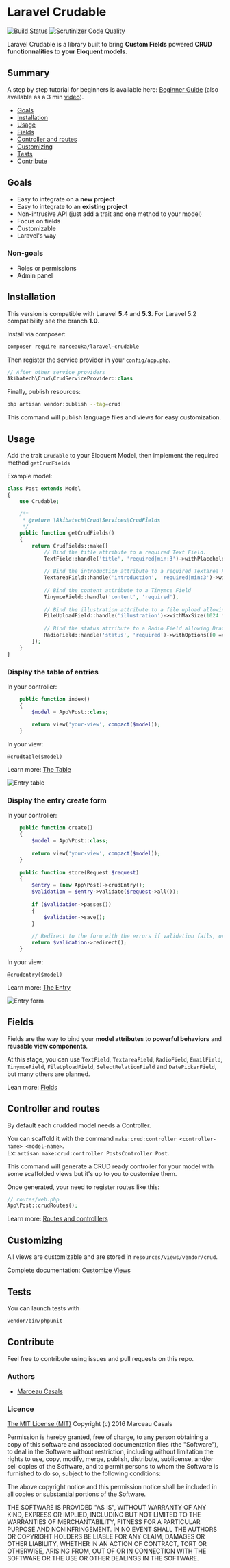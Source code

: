# Laravel Crudable

[![Build Status](https://travis-ci.org/MarceauKa/laravel-crudable.svg?branch=master)](https://travis-ci.org/MarceauKa/laravel-crudable) [![Scrutinizer Code Quality](https://scrutinizer-ci.com/g/MarceauKa/laravel-crudable/badges/quality-score.png?b=master)](https://scrutinizer-ci.com/g/MarceauKa/laravel-crudable/?branch=master) 

Laravel Crudable is a library built to bring **Custom Fields** powered **CRUD functionnalities** to **your Eloquent models**.  

## Summary

A step by step tutorial for beginners is available here: [Beginner Guide](docs/beginner_guide.md) (also available as a 3 min [video](https://youtu.be/Cb8ext3G8E0)).

- [Goals](#goals)
- [Installation](#installation)
- [Usage](#usage)
- [Fields](#fields)
- [Controller and routes](#controller-and-routes)
- [Customizing](#customizing)
- [Tests](#tests)
- [Contribute](#contribute)

## Goals

- Easy to integrate on a **new project**
- Easy to integrate to an **existing project**
- Non-intrusive API (just add a trait and one method to your model)
- Focus on fields
- Customizable
- Laravel's way

### Non-goals

- Roles or permissions
- Admin panel
 
## Installation

This version is compatible with Laravel **5.4** and **5.3**. For Laravel 5.2 compatibility see the branch **1.0**.

Install via composer:
```bash
composer require marceauka/laravel-crudable
```

Then register the service provider in your `config/app.php`.
```php
// After other service providers
Akibatech\Crud\CrudServiceProvider::class
```

Finally, publish resources:
```bash
php artisan vendor:publish --tag=crud
```

This command will publish language files and views for easy customization.

## Usage

Add the trait `Crudable` to your Eloquent Model, then implement the required method `getCrudFields`  

Example model:
```php
class Post extends Model
{
    use Crudable;
    
    /**
     * @return \Akibatech\Crud\Services\CrudFields
     */
    public function getCrudFields()
    {
        return CrudFields::make([
            // Bind the title attribute to a required Text Field.
            TextField::handle('title', 'required|min:3')->withPlaceholder('Title of the post'),
            
            // Bind the introduction attribute to a required Textarea Field.
            TextareaField::handle('introduction', 'required|min:3')->withPlaceholder('Short introduction'),
            
            // Bind the content attribute to a Tinymce Field
            TinymceField::handle('content', 'required'),
            
            // Bind the illustration attribute to a file upload allowing 10Mb JPG or PNG picture
            FileUploadField::handle('illustration')->withMaxSize(1024 * 1024)->withTypes('jpeg,png'),
            
            // Bind the status attribute to a Radio Field allowing Draft or Live options.
            RadioField::handle('status', 'required')->withOptions([0 => 'Draft', 1 => 'Live'])
        ]);
    }
}
```

### Display the table of entries

In your controller:
```php
    public function index()
    {
        $model = App\Post::class;
        
        return view('your-view', compact($model));
    }
```

In your view:
```blade
@crudtable($model)
```

Learn more: [The Table](docs/the_table.md)

![Entry table](https://github.com/AkibaTech/laravel-crudable/blob/master/resources/screenshot-table.png)

### Display the entry create form

In your controller:
```php
    public function create()
    {
        $model = App\Post::class;
        
        return view('your-view', compact($model));
    }
    
    public function store(Request $request)
    {
        $entry = (new App\Post)->crudEntry();
        $validation = $entry->validate($request->all());
        
        if ($validation->passes())
        {
            $validation->save();
        }
        
        // Redirect to the form with the errors if validation fails, or to the index page  
        return $validation->redirect();
    }
```

In your view:
```blade
@crudentry($model)
```

Learn more: [The Entry](docs/the_entry.md)

![Entry form](https://github.com/AkibaTech/laravel-crudable/blob/master/resources/screenshot-create.png)

## Fields

Fields are the way to bind your **model attributes** to **powerful behaviors** and **reusable view components**.  

At this stage, you can use `TextField`, `TextareaField`, `RadioField`, `EmailField`, `TinymceField`, `FileUploadField`, `SelectRelationField` and `DatePickerField`, but many others are planned.

Lean more: [Fields](docs/fields.md)

## Controller and routes

By default each crudded model needs a Controller.  

You can scaffold it with the command `make:crud:controller <controller-name> <model-name>`.    
Ex: `artisan make:crud:controller PostsController Post`.

This command will generate a CRUD ready controller for your model with some scaffolded views but it's up to you to customize them.

Once generated, your need to register routes like this:
```php
// routes/web.php
App\Post::crudRoutes();
```

Learn more: [Routes and controlllers](docs/routes_and_controllers.md)

## Customizing

All views are customizable and are stored in `resources/views/vendor/crud`.

Complete documentation: [Customize Views](docs/customize_views.md)

## Tests

You can launch tests with
```bash
vendor/bin/phpunit
```

## Contribute

Feel free to contribute using issues and pull requests on this repo.

### Authors

- [Marceau Casals](https://marceau.casals.fr)

### Licence

[The MIT License (MIT)](https://opensource.org/licenses/MIT)
Copyright (c) 2016 Marceau Casals

Permission is hereby granted, free of charge, to any person obtaining a copy of this software and associated documentation files (the "Software"), to deal in the Software without restriction, including without limitation the rights to use, copy, modify, merge, publish, distribute, sublicense, and/or sell copies of the Software, and to permit persons to whom the Software is furnished to do so, subject to the following conditions:

The above copyright notice and this permission notice shall be included in all copies or substantial portions of the Software.

THE SOFTWARE IS PROVIDED "AS IS", WITHOUT WARRANTY OF ANY KIND, EXPRESS OR IMPLIED, INCLUDING BUT NOT LIMITED TO THE WARRANTIES OF MERCHANTABILITY, FITNESS FOR A PARTICULAR PURPOSE AND NONINFRINGEMENT. IN NO EVENT SHALL THE AUTHORS OR COPYRIGHT HOLDERS BE LIABLE FOR ANY CLAIM, DAMAGES OR OTHER LIABILITY, WHETHER IN AN ACTION OF CONTRACT, TORT OR OTHERWISE, ARISING FROM, OUT OF OR IN CONNECTION WITH THE SOFTWARE OR THE USE OR OTHER DEALINGS IN THE SOFTWARE.
